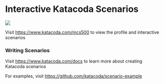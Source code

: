 # Interactive Katacoda Scenarios

[![](http://shields.katacoda.com/katacoda/mcs500/count.svg)](https://www.katacoda.com/mcs500 "Get your profile on Katacoda.com")

Visit https://www.katacoda.com/mcs500 to view the profile and interactive scenarios

### Writing Scenarios
Visit https://www.katacoda.com/docs to learn more about creating Katacoda scenarios

For examples, visit https://github.com/katacoda/scenario-example
